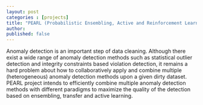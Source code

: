 ```yaml
---
layout: post
categories : [projects]
title: "PEARL (Probabilistic Ensembling, Active and Reinforcement Learning for Anomaly Detection)"
author: 
published: false
---
```




Anomaly detection is an important step of data cleaning. Although there exist a wide range of anomaly detection methods such as statistical outlier detection and integrity constraints based violation detection, it remains a hard problem about how to collaboratively apply and combine multiple (heterogeneous) anomaly detection methods upon a given dirty dataset. PEARL project intends to efficiently combine multiple anomaly detection methods with different paradigms to maximize the quality of the detection based on ensembling, transfer and active learning.


